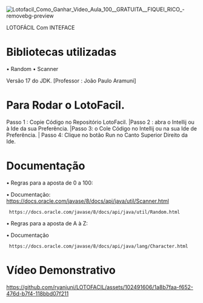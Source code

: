 

![Lotofacil_Como_Ganhar_Video_Aula_100__GRATUITA__FIQUEI_RICO_-removebg-preview](https://github.com/user-attachments/assets/9274f13d-58ec-49b4-87c6-1215aca60156)




  LOTOFÁCIL Com INTEFACE
 
   
# Bibliotecas utilizadas 
• Random
• Scanner

Versão 17 do JDK.
 [Professor : João Paulo Aramuni]

# Para Rodar  o LotoFacil.

Passo 1 :
  Copie Código no Repositório LotoFacil.
|Passo 2 :
  abra  o Intellij ou à Ide da sua Preferência.
|Passo 3:
  o Cole Código no Intellij ou na sua Ide de Preferência.
| Passo 4:
Clique no botão Run no Canto Superior Direito da Ide.

# Documentação


• Regras para a aposta de 0 a 100:

  • Documentação:
    https://docs.oracle.com/javase/8/docs/api/java/util/Scanner.html

     https://docs.oracle.com/javase/8/docs/api/java/util/Random.html     

 • Regras para a aposta de A à Z:   

   • Documentação

     https://docs.oracle.com/javase/8/docs/api/java/lang/Character.html


#  Vídeo Demonstrativo

  https://github.com/ryanjuni/LOTOFACIL/assets/102491606/1a8b7faa-f652-476d-b7f4-118bbd07f211
